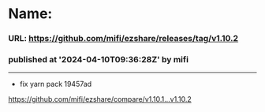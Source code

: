 # Name:  
### URL: https://github.com/mifi/ezshare/releases/tag/v1.10.2
### published at '2024-04-10T09:36:28Z' by mifi
---
- fix yarn pack  19457ad

https://github.com/mifi/ezshare/compare/v1.10.1...v1.10.2
